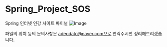 # Spring_Project_SOS
Spring 인터넷 인강 사이트 파이널
![Image](https://github.com/user-attachments/assets/ca1ac53e-d653-4267-96e8-10766de97ab7)

파일의 위치 등의 문의사항은 adeodato@naver.com으로 연락주시면 정리해드리겠습니다.
